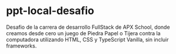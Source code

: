 # ppt-local-desafio
Desafio de la carrera de desarrollo FullStack de APX School, donde creamos desde cero un juego de Piedra Papel o Tijera contra la computadora utilizando HTML, CSS y TypeScript Vanilla, sin incluir frameworks.
